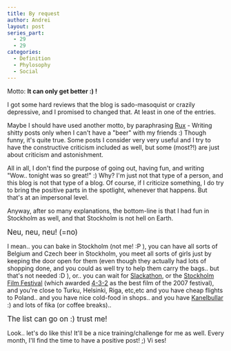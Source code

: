 ```yaml
---
title: By request
author: Andrei
layout: post
series_part:
  - 29
  - 29
categories:
  - Definition
  - Phylosophy
  - Social
---
```

Motto: **It can only get better :) !**

I got some hard reviews that the blog is sado-masoquist or crazily depressive, and I promised to changed that. At least in one of the entries.

Maybe I should have used another motto, by paraphrasing [Rux][1] - Writing shitty posts only when I can't have a "beer" with my friends :) Though funny, it's quite true. Some posts I consider very very useful and I try to have the constructive criticism included as well, but some (most?!) are just about criticism and astonishment.



All in all, I don't find the purpose of going out, having fun, and writing "Wow.. tonight was so great!" :) Why? I'm just not that type of a person, and this blog is not that type of a blog. Of course, if I criticize something, I do try to bring the positive parts in the spotlight, whenever that happens. But that's at an impersonal level.

Anyway, after so many explanations, the bottom-line is that I had fun in Stockholm as well, and that Stockholm is not hell on Earth.

<big>Neu, neu, neu! (=no)</big>

I mean.. you can bake in Stockholm (not me! :P ), you can have all sorts of Belgium and Czech beer in Stockholm, you meet all sorts of girls just by keeping the door open for them (even though they actually had lots of shopping done, and you could as well try to help them carry the bags.. but that's not needed :D ), or.. you can wait for [Slackathon][2], or the [Stockholm Film Festival][3] (which awarded [4-3-2][4] as the best film of the 2007 festival), and you're close to Turku, Helsinki, Riga, etc,etc and you have cheap flights to Poland.. and you have nice cold-food in shops.. and you have [Kanelbullar][5] :) and lots of fika (or coffee breaks)..

<big>The list can go on :) trust me!</big>

Look.. let's do like this! It'll be a nice training/challenge for me as well. Every month, I'll find the time to have a positive post! ;) Vi ses!

 [1]: http://littleblogthatcould.wordpress.com/
 [2]: http://bigmem-datan.it.su.se:2008/index_en.html#foranmal
 [3]: http://www.stockholmfilmfestival.se/?L=1
 [4]: http://www.imdb.com/title/tt1032846/
 [5]: http://www.sweden.se/templates/cs/CommonPage____12955.aspx